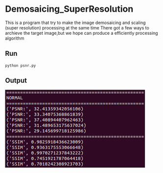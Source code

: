 # Demosaicing_SuperResolution

This is a program that try to make the image demosaicing and scaling (super resolution) processing at the same time
There got a few ways to archieve the target image,but we hope can produce a efficiently processing algorithm

## Run
```
python psnr.py
```
## Output
![](./output/normal_value.png)
